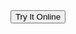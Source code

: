 <div style="text-align:center;">
  <button style="btn" onclick="location.href='https://google.com';">Try It Online</button>
</div>
